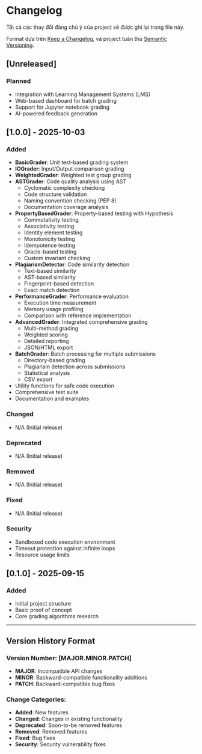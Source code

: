 # Changelog

<!--
CHANGELOG.md - Project changelog
Chức năng: Ghi lại lịch sử các thay đổi, cập nhật của project
Tuân thủ chuẩn Keep a Changelog (https://keepachangelog.com/)
Format: Markdown
-->

Tất cả các thay đổi đáng chú ý của project sẽ được ghi lại trong file này.

Format dựa trên [Keep a Changelog](https://keepachangelog.com/en/1.0.0/),
và project tuân thủ [Semantic Versioning](https://semver.org/spec/v2.0.0.html).

## [Unreleased]
### Planned
- Integration with Learning Management Systems (LMS)
- Web-based dashboard for batch grading
- Support for Jupyter notebook grading
- AI-powered feedback generation

## [1.0.0] - 2025-10-03

### Added
- **BasicGrader**: Unit test-based grading system
- **IOGrader**: Input/Output comparison grading
- **WeightedGrader**: Weighted test group grading
- **ASTGrader**: Code quality analysis using AST
  - Cyclomatic complexity checking
  - Code structure validation
  - Naming convention checking (PEP 8)
  - Documentation coverage analysis
- **PropertyBasedGrader**: Property-based testing with Hypothesis
  - Commutativity testing
  - Associativity testing
  - Identity element testing
  - Monotonicity testing
  - Idempotence testing
  - Oracle-based testing
  - Custom invariant checking
- **PlagiarismDetector**: Code similarity detection
  - Text-based similarity
  - AST-based similarity
  - Fingerprint-based detection
  - Exact match detection
- **PerformanceGrader**: Performance evaluation
  - Execution time measurement
  - Memory usage profiling
  - Comparison with reference implementation
- **AdvancedGrader**: Integrated comprehensive grading
  - Multi-method grading
  - Weighted scoring
  - Detailed reporting
  - JSON/HTML export
- **BatchGrader**: Batch processing for multiple submissions
  - Directory-based grading
  - Plagiarism detection across submissions
  - Statistical analysis
  - CSV export
- Utility functions for safe code execution
- Comprehensive test suite
- Documentation and examples

### Changed
- N/A (Initial release)

### Deprecated
- N/A (Initial release)

### Removed
- N/A (Initial release)

### Fixed
- N/A (Initial release)

### Security
- Sandboxed code execution environment
- Timeout protection against infinite loops
- Resource usage limits

## [0.1.0] - 2025-09-15

### Added
- Initial project structure
- Basic proof of concept
- Core grading algorithms research

---

## Version History Format

### Version Number: [MAJOR.MINOR.PATCH]
- **MAJOR**: Incompatible API changes
- **MINOR**: Backward-compatible functionality additions
- **PATCH**: Backward-compatible bug fixes

### Change Categories:
- **Added**: New features
- **Changed**: Changes in existing functionality
- **Deprecated**: Soon-to-be removed features
- **Removed**: Removed features
- **Fixed**: Bug fixes
- **Security**: Security vulnerability fixes
